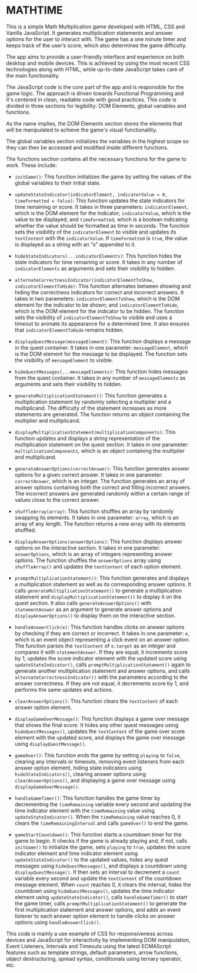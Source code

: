 # MATHTIME

This is a simple Math Multiplication game developed with HTML, CSS and Vanilla JavaScript. It generates multiplication statements and answer options for the user to interact with. The game has a one minute timer and keeps track of the user’s score, which also determines the game difficulty.

The app aims to provide a user-friendly interface and experience on both desktop and mobile devices. This is achieved by using the most recent CSS technologies along with HTML, while up-to-date JavaScript takes care of the main functionality.

The JavaScript code is the core part of the app and is responsible for the game logic. The approach is driven towards Functional Programming and it's centered in clean, readable code with good practices. This code is divided in three sections for legibility: DOM Elements, global variables and functions.

As the name implies, the DOM Elements section stores the elements that will be manipulated to achieve the game's visual functionallity.

The global variables section initializes the variables in the highest scope so they can then be accessed and modified inside different functions.

The functions section contains all the necessary functions for the game to work. These include:

- `initGame()`: This function initializes the game by setting the values of the global variables to their initial state.

- `updateStateIndicator(indicatorElement, indicatorValue = 0, timeFormatted = false)`: This function updates the state indicators for time remaining or score. It takes in three parameters: `indicatorElement`, which is the DOM element for the indicator; `indicatorValue`, which is the value to be displayed; and `timeFormatted`, which is a boolean indicating whether the value should be formatted as time in seconds. The function sets the visibility of the `indicatorElement` to visible and updates its `textContent` with the `indicatorValue`. If `timeFormatted` is `true`, the value is displayed as a string with an “s” appended to it.

- `hideStateIndicators(...indicatorElements)`: This function hides the state indicators for time remaining or score. It takes in any number of `indicatorElements` as arguments and sets their visibility to hidden.

- `alternateCorrectnessIndicator(indicatorElementToShow, indicatorElementToHide)`: This function alternates between showing and hiding the correctness indicators for correct and incorrect answers. It takes in two parameters: `indicatorElementToShow`, which is the DOM element for the indicator to be shown; and `indicatorElementToHide`, which is the DOM element for the indicator to be hidden. The function sets the visibility of `indicatorElementToShow` to visible and uses a timeout to animate its appearance for a determined time. It also ensures that `indicatorElementToHide` remains hidden.

- `displayQuestMessage(messageElement)`: This function displays a message in the quest container. It takes in one parameter: `messageElement`, which is the DOM element for the message to be displayed. The function sets the visibility of `messageElement` to visible.

- `hideQuestMessages(...messageElements)`: This function hides messages from the quest container. It takes in any number of `messageElements` as arguments and sets their visibility to hidden.

- `generateMultiplicationStatement()`: This function generates a multiplication statement by randomly selecting a multiplier and a multiplicand. The difficulty of the statement increases as more statements are generated. The function returns an object containing the multiplier and multiplicand.

- `displayMultiplicationStatement(multiplicationComponents)`: This function updates and displays a string representation of the multiplication statement on the quest section. It takes in one parameter: `multiplicationComponents`, which is an object containing the multiplier and multiplicand.

- `generateAnswerOptions(correctAnswer)`: This function generates answer options for a given correct answer. It takes in one parameter: `correctAnswer`, which is an integer. The function generates an array of answer options containing both the correct and filling incorrect answers. The incorrect answers are generated randomly within a certain range of values close to the correct answer.

- `shuffleArray(array)`: This function shuffles an array by randomly swapping its elements. It takes in one parameter: `array`, which is an array of any length. The function returns a new array with its elements shuffled.

- `displayAnswerOptions(answerOptions)`: This function displays answer options on the interactive section. It takes in one parameter: `answerOptions`, which is an array of integers representing answer options. The function shuffles the `answerOptions` array using `shuffleArray()` and updates the `textContent` of each option element.

- `promptMultiplicationStatement()`: This function generates and displays a multiplication statement as well as its corresponding answer options. It calls `generateMultiplicationStatement()` to generate a multiplication statement and `displayMultiplicationStatement()` to display it on the quest section. It also calls `generateAnswerOptions()` with `statementAnswer` as an argument to generate answer options and `displayAnswerOptions()` to display them on the interactive section.

- `handleAnswerClick(e)`: This function handles clicks on answer options by checking if they are correct or incorrect. It takes in one parameter: `e`, which is an event object representing a click event on an answer option. The function parses the `textContent` of `e.target` as an integer and compares it with `statementAnswer`. If they are equal, it increments score by 1, updates the score indicator element with the updated score using `updateStateIndicator()`, calls `promptMultiplicationStatement()` again to generate another multiplication statement and answer options, and calls `alternateCorrectnessIndicator()` with the parameters according to the answer correctness. If they are not equal, it decrements score by 1, and performs the same updates and actions.

- `clearAnswerOptions()`: This function clears the `textContent` of each answer option element.

- `displayGameOverMessage()`: This function displays a game over message that shows the final score. It hides any other quest messages using `hideQuestMessages()`, updates the `textContent` of the game over score element with the updated score, and displays the game over message using `displayQuestMessage()`.

- `gameOver()`: This function ends the game by setting `playing` to `false`, clearing any intervals or timeouts, removing event listeners from each answer option element, hiding state indicators using `hideStateIndicators()`, clearing answer options using `clearAnswerOptions()`, and displaying a game over message using `displayGameOverMessage()`.

- `handleGameTimer()`: This function handles the game timer by decrementing the `timeRemaining` variable every second and updating the time indicator element with the `timeRemaining` value using `updateStateIndicator()`. When the `timeRemaining` value reaches 0, it clears the `timeRemainingInterval` and calls `gameOver()` to end the game.

- `gameStartCountdown()`: This function starts a countdown timer for the game to begin. It checks if the game is already playing and, if not, calls `initGame()` to initialize the game, sets `playing` to `true`, updates the score indicator element and time indicator element using `updateStateIndicator()` to the updated values, hides any quest messages using `hideQuestMessages()`, and displays a countdown using `displayQuestMessage()`. It then sets an interval to decrement a `count` variable every second and update the `textContent` of the countdown message element. When `count` reaches 0, it clears the interval, hides the countdown using `hideQuestMessages()`, updates the time indicator element using `updateStateIndicator()`, calls `handleGameTimer()` to start the game timer, calls `promptMultiplicationStatement()` to generate the first multiplication statement and answer options, and adds an event listener to each answer option element to handle clicks on answer options using `handleAnswerClick()`.

This code is mainly a use example of CSS for responsiveness across devices and JavaScript for interactivity by implementing DOM manipulation, Event Listeners, Intervals and Timeouts using the latest ECMAScript features such as template strings, default parameters, arrow functions, object destructuring, spread syntax, conditionals using ternary operator, etc.